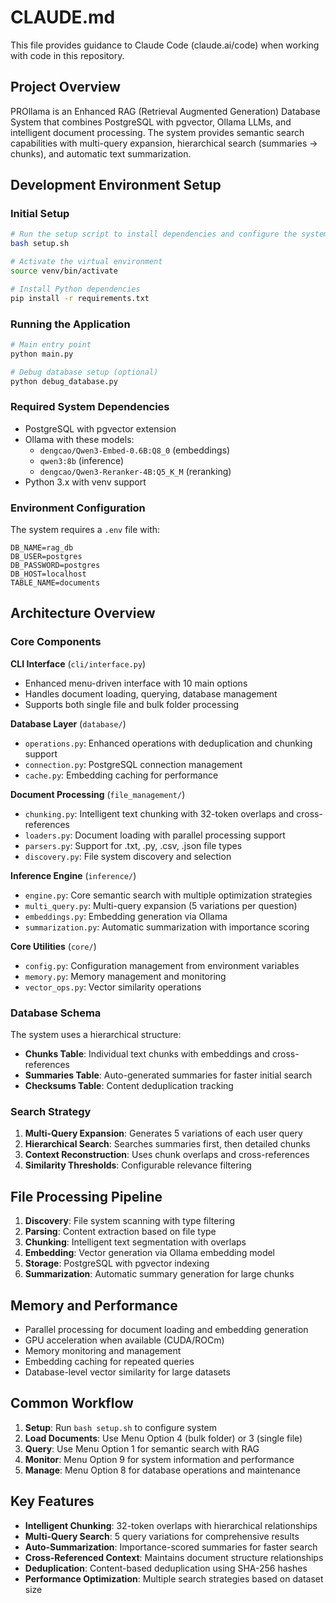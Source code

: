 # CLAUDE.md

This file provides guidance to Claude Code (claude.ai/code) when working with code in this repository.

## Project Overview

PROllama is an Enhanced RAG (Retrieval Augmented Generation) Database System that combines PostgreSQL with pgvector, Ollama LLMs, and intelligent document processing. The system provides semantic search capabilities with multi-query expansion, hierarchical search (summaries → chunks), and automatic text summarization.

## Development Environment Setup

### Initial Setup
```bash
# Run the setup script to install dependencies and configure the system
bash setup.sh

# Activate the virtual environment
source venv/bin/activate

# Install Python dependencies
pip install -r requirements.txt
```

### Running the Application
```bash
# Main entry point
python main.py

# Debug database setup (optional)
python debug_database.py
```

### Required System Dependencies
- PostgreSQL with pgvector extension
- Ollama with these models:
  - `dengcao/Qwen3-Embed-0.6B:Q8_0` (embeddings)
  - `qwen3:8b` (inference)
  - `dengcao/Qwen3-Reranker-4B:Q5_K_M` (reranking)
- Python 3.x with venv support

### Environment Configuration
The system requires a `.env` file with:
```
DB_NAME=rag_db
DB_USER=postgres
DB_PASSWORD=postgres
DB_HOST=localhost
TABLE_NAME=documents
```

## Architecture Overview

### Core Components

**CLI Interface** (`cli/interface.py`)
- Enhanced menu-driven interface with 10 main options
- Handles document loading, querying, database management
- Supports both single file and bulk folder processing

**Database Layer** (`database/`)
- `operations.py`: Enhanced operations with deduplication and chunking support
- `connection.py`: PostgreSQL connection management
- `cache.py`: Embedding caching for performance

**Document Processing** (`file_management/`)
- `chunking.py`: Intelligent text chunking with 32-token overlaps and cross-references
- `loaders.py`: Document loading with parallel processing support
- `parsers.py`: Support for .txt, .py, .csv, .json file types
- `discovery.py`: File system discovery and selection

**Inference Engine** (`inference/`)
- `engine.py`: Core semantic search with multiple optimization strategies
- `multi_query.py`: Multi-query expansion (5 variations per question)
- `embeddings.py`: Embedding generation via Ollama
- `summarization.py`: Automatic summarization with importance scoring

**Core Utilities** (`core/`)
- `config.py`: Configuration management from environment variables
- `memory.py`: Memory management and monitoring
- `vector_ops.py`: Vector similarity operations

### Database Schema

The system uses a hierarchical structure:
- **Chunks Table**: Individual text chunks with embeddings and cross-references
- **Summaries Table**: Auto-generated summaries for faster initial search
- **Checksums Table**: Content deduplication tracking

### Search Strategy

1. **Multi-Query Expansion**: Generates 5 variations of each user query
2. **Hierarchical Search**: Searches summaries first, then detailed chunks
3. **Context Reconstruction**: Uses chunk overlaps and cross-references
4. **Similarity Thresholds**: Configurable relevance filtering

## File Processing Pipeline

1. **Discovery**: File system scanning with type filtering
2. **Parsing**: Content extraction based on file type
3. **Chunking**: Intelligent text segmentation with overlaps
4. **Embedding**: Vector generation via Ollama embedding model
5. **Storage**: PostgreSQL with pgvector indexing
6. **Summarization**: Automatic summary generation for large chunks

## Memory and Performance

- Parallel processing for document loading and embedding generation
- GPU acceleration when available (CUDA/ROCm)
- Memory monitoring and management
- Embedding caching for repeated queries
- Database-level vector similarity for large datasets

## Common Workflow

1. **Setup**: Run `bash setup.sh` to configure system
2. **Load Documents**: Use Menu Option 4 (bulk folder) or 3 (single file)
3. **Query**: Use Menu Option 1 for semantic search with RAG
4. **Monitor**: Menu Option 9 for system information and performance
5. **Manage**: Menu Option 8 for database operations and maintenance

## Key Features

- **Intelligent Chunking**: 32-token overlaps with hierarchical relationships
- **Multi-Query Search**: 5 query variations for comprehensive results
- **Auto-Summarization**: Importance-scored summaries for faster search
- **Cross-Referenced Context**: Maintains document structure relationships
- **Deduplication**: Content-based deduplication using SHA-256 hashes
- **Performance Optimization**: Multiple search strategies based on dataset size
